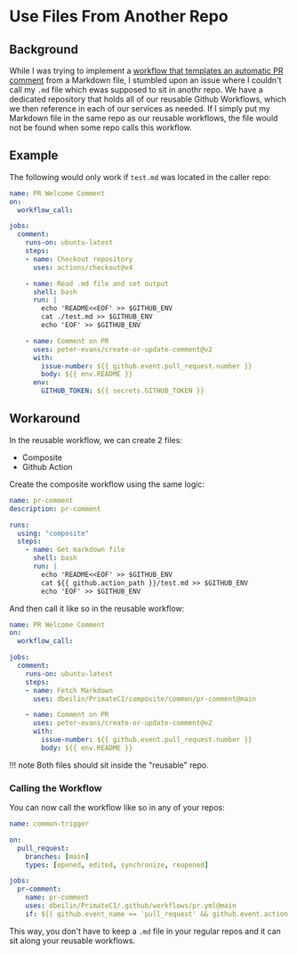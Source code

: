 # Use Files From Another Repo
## Background
While I was trying to implement a [workflow that templates an automatic PR comment](Comment%20on%20PR%20from%20Markdown%20file.md) from a Markdown file, I stumbled upon an issue where I couldn't call my `.md` file which ewas supposed to sit in anothr repo.
We have a dedicated repository that holds all of our reusable Github Workflows, which we then reference in each of our services as needed.
If I simply put my Markdown file in the same repo as our reusable workflows, the file would not be found when some repo calls this workflow.

## Example
The following would only work if `test.md` was located in the caller repo:
```yaml
name: PR Welcome Comment
on:
  workflow_call:

jobs:
  comment:
    runs-on: ubuntu-latest
    steps:
    - name: Checkout repository
      uses: actions/checkout@v4

    - name: Read .md file and set output
      shell: bash
      run: |
        echo 'README<<EOF' >> $GITHUB_ENV
        cat ./test.md >> $GITHUB_ENV
        echo 'EOF' >> $GITHUB_ENV

    - name: Comment on PR
      uses: peter-evans/create-or-update-comment@v2
      with:
        issue-number: ${{ github.event.pull_request.number }}
        body: ${{ env.README }}
      env:
        GITHUB_TOKEN: ${{ secrets.GITHUB_TOKEN }}
```

## Workaround
In the reusable workflow, we can create 2 files:

- Composite
- Github Action

Create the composite workflow using the same logic:
```yaml
name: pr-comment
description: pr-comment

runs:
  using: "composite"
  steps:
    - name: Get markdown file
      shell: bash
      run: |
        echo 'README<<EOF' >> $GITHUB_ENV
        cat ${{ github.action_path }}/test.md >> $GITHUB_ENV
        echo 'EOF' >> $GITHUB_ENV
```

And then call it like so in the reusable workflow:
```yaml
name: PR Welcome Comment
on:
  workflow_call:

jobs:
  comment:
    runs-on: ubuntu-latest
    steps:
    - name: Fetch Markdown
      uses: dbeilin/PrimateCI/composite/common/pr-comment@main

    - name: Comment on PR
      uses: peter-evans/create-or-update-comment@v2
      with:
        issue-number: ${{ github.event.pull_request.number }}
        body: ${{ env.README }}
```

!!! note
    Both files should sit inside the "reusable" repo.

### Calling the Workflow
You can now call the workflow like so in any of your repos:
```yaml
name: common-trigger

on:
  pull_request:
    branches: [main]
    types: [opened, edited, synchronize, reopened]

jobs:
  pr-comment:
    name: pr-comment
    uses: dbeilin/PrimateCI/.github/workflows/pr.yml@main
    if: ${{ github.event_name == 'pull_request' && github.event.action == 'opened' }}
```

This way, you don't have to keep a `.md` file in your regular repos and it can sit along your reusable workflows.
